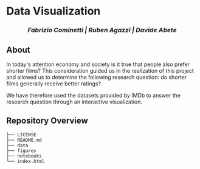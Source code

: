 # Data Visualization

<h3 align="center"><i>Fabrizio Cominetti | Ruben Agazzi | Davide Abete</i></h3>

## About

In today's attention economy and society is it true that people also prefer shorter films? This consideration guided us in the realization of this project and allowed us to determine the following research question: do shorter films generally receive better ratings?

We have therefore used the datasets provided by IMDb to answer the research question through an interactive visualization.

## Repository Overview

```
├── LICENSE
├── README.md
├── data
├── figures
├── notebooks
└── index.html
```